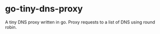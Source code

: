 # go-tiny-dns-proxy
A tiny DNS proxy written in go. Proxy requests to a list of DNS using round robin.
